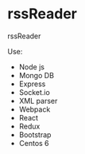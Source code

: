# rssReader

rssReader

Use: 
<ul>
	<li>Node js</li>
	<li>Mongo DB</li>
	<li>Express</li>
	<li>Socket.io</li>
	<li>XML parser</li>
	<li>Webpack</li>
	<li>React</li>
	<li>Redux</li>
	<li>Bootstrap</li>
	<li>Centos 6</li>
</ul>